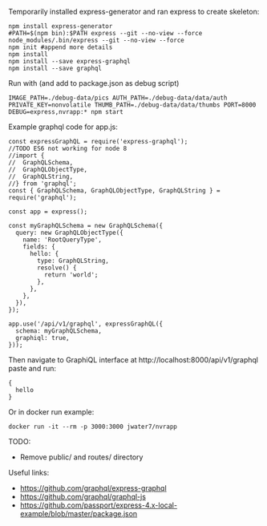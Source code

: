 Temporarily installed express-generator and ran express to create skeleton:
~~~~
npm install express-generator
#PATH=$(npm bin):$PATH express --git --no-view --force
node_modules/.bin/express --git --no-view --force
npm init #append more details
npm install
npm install --save express-graphql
npm install --save graphql
~~~~

Run with (and add to package.json as debug script)
~~~~
IMAGE_PATH=./debug-data/pics AUTH_PATH=./debug-data/data/auth PRIVATE_KEY=nonvolatile THUMB_PATH=./debug-data/data/thumbs PORT=8000 DEBUG=express,nvrapp:* npm start
~~~~

Example graphql code for app.js:
~~~~
const expressGraphQL = require('express-graphql');
//TODO ES6 not working for node 8
//import {
//  GraphQLSchema,
//  GraphQLObjectType,
//  GraphQLString,
//} from 'graphql';
const { GraphQLSchema, GraphQLObjectType, GraphQLString } = require('graphql');

const app = express();

const myGraphQLSchema = new GraphQLSchema({
  query: new GraphQLObjectType({
    name: 'RootQueryType',
    fields: {
      hello: {
        type: GraphQLString,
        resolve() {
          return 'world';
        },
      },
    },
  }),
});

app.use('/api/v1/graphql', expressGraphQL({
  schema: myGraphQLSchema,
  graphiql: true,
}));
~~~~

Then navigate to GraphiQL interface at http://localhost:8000/api/v1/graphql
paste and run:
~~~~
{
  hello
}
~~~~

Or in docker run example:
~~~~
docker run -it --rm -p 3000:3000 jwater7/nvrapp
~~~~

TODO: 
* Remove public/ and routes/ directory

Useful links:
* https://github.com/graphql/express-graphql
* https://github.com/graphql/graphql-js
* https://github.com/passport/express-4.x-local-example/blob/master/package.json

